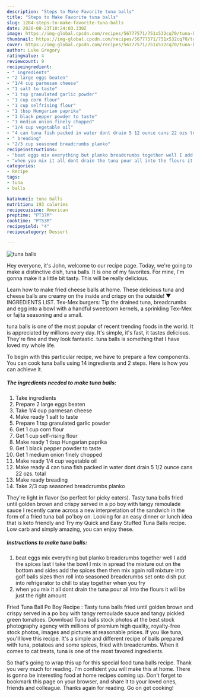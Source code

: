 ```yaml
---
description: "Steps to Make Favorite tuna balls"
title: "Steps to Make Favorite tuna balls"
slug: 1284-steps-to-make-favorite-tuna-balls
date: 2020-08-23T10:24:03.330Z
image: https://img-global.cpcdn.com/recipes/56777571/751x532cq70/tuna-balls-recipe-main-photo.jpg
thumbnail: https://img-global.cpcdn.com/recipes/56777571/751x532cq70/tuna-balls-recipe-main-photo.jpg
cover: https://img-global.cpcdn.com/recipes/56777571/751x532cq70/tuna-balls-recipe-main-photo.jpg
author: Luke Gregory
ratingvalue: 4
reviewcount: 9
recipeingredient:
- " ingredients"
- "2 large eggs beaten"
- "1/4 cup parmesan cheese"
- "1 salt to taste"
- "1 tsp granulated garlic powder"
- "1 cup corn flour"
- "1 cup selfrising flour"
- "1 tbsp Hungarian paprika"
- "1 black pepper powder to taste"
- "1 medium onion finely chopped"
- "1/4 cup vegetable oil"
- "4 can tuna fish packed in water dont drain 5 12 ounce cans 22 ozs total"
- " breading"
- "2/3 cup seasoned breadcrumbs planko"
recipeinstructions:
- "beat eggs mix everything but planko breadcrumbs together well I add the spices last I take the bowl I mix in spread the mixture out on the bottom and sides add the spices then then mix again roll mixture into golf balls sizes then roll into seasoned breadcrumbs set onto dish put into refrigerator to chill to stay together when you fry"
- "when you mix it all dont drain the tuna pour all into the flours it will be just the right amount"
categories:
- Recipe
tags:
- tuna
- balls

katakunci: tuna balls 
nutrition: 193 calories
recipecuisine: American
preptime: "PT37M"
cooktime: "PT53M"
recipeyield: "4"
recipecategory: Dessert

---
```



![tuna balls](https://img-global.cpcdn.com/recipes/56777571/751x532cq70/tuna-balls-recipe-main-photo.jpg)

Hey everyone, it's John, welcome to our recipe page. Today, we're going to make a distinctive dish, tuna balls. It is one of my favorites. For mine, I'm gonna make it a little bit tasty. This will be really delicious.

Learn how to make fried cheese balls at home. These delicious tuna and cheese balls are creamy on the inside and crispy on the outside! ▼ INGREDIENTS LIST. Tex-Mex burgers: Tip the drained tuna, breadcrumbs and egg into a bowl with a handful sweetcorn kernels, a sprinkling Tex-Mex or fajita seasoning and a small.

tuna balls is one of the most popular of recent trending foods in the world. It is appreciated by millions every day. It's simple, it's fast, it tastes delicious. They're fine and they look fantastic. tuna balls is something that I have loved my whole life.


To begin with this particular recipe, we have to prepare a few components. You can cook tuna balls using 14 ingredients and 2 steps. Here is how you can achieve it.

<!--inarticleads1-->

##### The ingredients needed to make tuna balls:

1. Take  ingredients
1. Prepare 2 large eggs beaten
1. Take 1/4 cup parmesan cheese
1. Make ready 1 salt to taste
1. Prepare 1 tsp granulated garlic powder
1. Get 1 cup corn flour
1. Get 1 cup self-rising flour
1. Make ready 1 tbsp Hungarian paprika
1. Get 1 black pepper powder to taste
1. Get 1 medium onion finely chopped
1. Make ready 1/4 cup vegetable oil
1. Make ready 4 can tuna fish packed in water dont drain 5 1/2 ounce cans 22 ozs. total
1. Make ready  breading
1. Take 2/3 cup seasoned breadcrumbs planko


They&#39;re light in flavor (so perfect for picky eaters). Tasty tuna balls fried until golden brown and crispy served in a po boy with tangy remoulade sauce I recently came across a new interpretation of the sandwich in the form of a fried tuna ball po&#39;boy on. Looking for an easy dinner or lunch idea that is keto friendly and Try my Quick and Easy Stuffed Tuna Balls recipe. Low carb and simply amazing, you can enjoy these. 

<!--inarticleads2-->

##### Instructions to make tuna balls:

1. beat eggs mix everything but planko breadcrumbs together well I add the spices last I take the bowl I mix in spread the mixture out on the bottom and sides add the spices then then mix again roll mixture into golf balls sizes then roll into seasoned breadcrumbs set onto dish put into refrigerator to chill to stay together when you fry
1. when you mix it all dont drain the tuna pour all into the flours it will be just the right amount


Fried Tuna Ball Po Boy Recipe : Tasty tuna balls fried until golden brown and crispy served in a po boy with tangy remoulade sauce and tangy pickled green tomatoes. Download Tuna balls stock photos at the best stock photography agency with millions of premium high quality, royalty-free stock photos, images and pictures at reasonable prices. If you like tuna, you&#39;ll love this recipe. It&#39;s a simple and different recipe of balls prepared with tuna, potatoes and some spices, fried with breadcrumbs. When it comes to cat treats, tuna is one of the most favored ingredients. 

So that's going to wrap this up for this special food tuna balls recipe. Thank you very much for reading. I'm confident you will make this at home. There is gonna be interesting food at home recipes coming up. Don't forget to bookmark this page on your browser, and share it to your loved ones, friends and colleague. Thanks again for reading. Go on get cooking!
